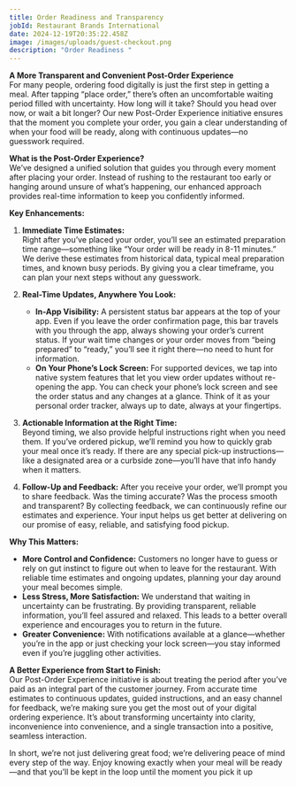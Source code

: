 ```yaml
---
title: Order Readiness and Transparency
jobId: Restaurant Brands International
date: 2024-12-19T20:35:22.458Z
image: /images/uploads/guest-checkout.png
description: "Order Readiness "
---
```

**A More Transparent and Convenient Post-Order Experience**\
For many people, ordering food digitally is just the first step in getting a meal. After tapping “place order,” there’s often an uncomfortable waiting period filled with uncertainty. How long will it take? Should you head over now, or wait a bit longer? Our new Post-Order Experience initiative ensures that the moment you complete your order, you gain a clear understanding of when your food will be ready, along with continuous updates—no guesswork required.

**What is the Post-Order Experience?**\
We’ve designed a unified solution that guides you through every moment after placing your order. Instead of rushing to the restaurant too early or hanging around unsure of what’s happening, our enhanced approach provides real-time information to keep you confidently informed.

**Key Enhancements:**

1. **Immediate Time Estimates:**\
   Right after you’ve placed your order, you’ll see an estimated preparation time range—something like “Your order will be ready in 8-11 minutes.” We derive these estimates from historical data, typical meal preparation times, and known busy periods. By giving you a clear timeframe, you can plan your next steps without any guesswork.
2. **Real-Time Updates, Anywhere You Look:**

   * **In-App Visibility:** A persistent status bar appears at the top of your app. Even if you leave the order confirmation page, this bar travels with you through the app, always showing your order’s current status. If your wait time changes or your order moves from “being prepared” to “ready,” you’ll see it right there—no need to hunt for information.
   * **On Your Phone’s Lock Screen:** For supported devices, we tap into native system features that let you view order updates without re-opening the app. You can check your phone’s lock screen and see the order status and any changes at a glance. Think of it as your personal order tracker, always up to date, always at your fingertips.
3. **Actionable Information at the Right Time:**\
   Beyond timing, we also provide helpful instructions right when you need them. If you’ve ordered pickup, we’ll remind you how to quickly grab your meal once it’s ready. If there are any special pick-up instructions—like a designated area or a curbside zone—you’ll have that info handy when it matters.
4. **Follow-Up and Feedback:** After you receive your order, we’ll prompt you to share feedback. Was the timing accurate? Was the process smooth and transparent? By collecting feedback, we can continuously refine our estimates and experience. Your input helps us get better at delivering on our promise of easy, reliable, and satisfying food pickup.

**Why This Matters:**

* **More Control and Confidence:** Customers no longer have to guess or rely on gut instinct to figure out when to leave for the restaurant. With reliable time estimates and ongoing updates, planning your day around your meal becomes simple.
* **Less Stress, More Satisfaction:** We understand that waiting in uncertainty can be frustrating. By providing transparent, reliable information, you’ll feel assured and relaxed. This leads to a better overall experience and encourages you to return in the future.
* **Greater Convenience:** With notifications available at a glance—whether you’re in the app or just checking your lock screen—you stay informed even if you’re juggling other activities.

**A Better Experience from Start to Finish:**\
Our Post-Order Experience initiative is about treating the period after you’ve paid as an integral part of the customer journey. From accurate time estimates to continuous updates, guided instructions, and an easy channel for feedback, we’re making sure you get the most out of your digital ordering experience. It’s about transforming uncertainty into clarity, inconvenience into convenience, and a single transaction into a positive, seamless interaction.

In short, we’re not just delivering great food; we’re delivering peace of mind every step of the way. Enjoy knowing exactly when your meal will be ready—and that you’ll be kept in the loop until the moment you pick it up